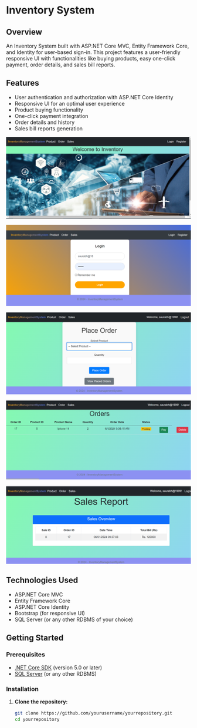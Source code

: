 # Inventory System

## Overview

An Inventory System built with ASP.NET Core MVC, Entity Framework Core, and Identity for user-based sign-in. This project features a user-friendly responsive UI with functionalities like buying products, easy one-click payment, order details, and sales bill reports.

## Features

- User authentication and authorization with ASP.NET Core Identity
- Responsive UI for an optimal user experience
- Product buying functionality
- One-click payment integration
- Order details and history
- Sales bill reports generation


![Home page](https://github.com/DynamicGuy18/InventoryManagementSystem/blob/main/Images/Home.png)

![Login Page](https://github.com/DynamicGuy18/InventoryManagementSystem/blob/main/Images/Login.png)

![Order Place](https://github.com/DynamicGuy18/InventoryManagementSystem/blob/main/Images/Place.png)

![Order Status](https://github.com/DynamicGuy18/InventoryManagementSystem/blob/main/Images/Pay.png)

![Billing Report](https://github.com/DynamicGuy18/InventoryManagementSystem/blob/main/Images/Sales.png)


## Technologies Used

- ASP.NET Core MVC
- Entity Framework Core
- ASP.NET Core Identity
- Bootstrap (for responsive UI)
- SQL Server (or any other RDBMS of your choice)

## Getting Started

### Prerequisites

- [.NET Core SDK](https://dotnet.microsoft.com/download) (version 5.0 or later)
- [SQL Server](https://www.microsoft.com/en-us/sql-server/sql-server-downloads) (or any other RDBMS)


### Installation

1. **Clone the repository:**

   ```bash
   git clone https://github.com/yourusername/yourrepository.git
   cd yourrepository
